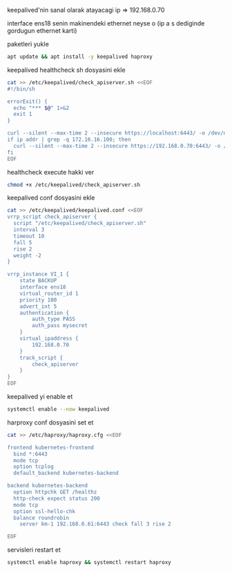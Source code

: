 
keepalived'nin sanal olarak atayacagi ip => 192.168.0.70

interface ens18 senin makinendeki ethernet neyse o (ip a s dediginde gordugun ethernet karti)


paketleri yukle
``` bash
apt update && apt install -y keepalived haproxy
```


keepalived healthcheck sh dosyasini ekle
``` bash
cat >> /etc/keepalived/check_apiserver.sh <<EOF
#!/bin/sh

errorExit() {
  echo "*** $@" 1>&2
  exit 1
}

curl --silent --max-time 2 --insecure https://localhost:6443/ -o /dev/null || errorExit "Error GET https://localhost:6443/"
if ip addr | grep -q 172.16.16.100; then
  curl --silent --max-time 2 --insecure https://192.168.0.70:6443/ -o /dev/null || errorExit "Error GET https://192.168.0.70:6443/"
fi
EOF
```


healthcheck execute hakki ver
``` bash
chmod +x /etc/keepalived/check_apiserver.sh
``` 


keepalived conf dosyasini ekle
``` bash
cat >> /etc/keepalived/keepalived.conf <<EOF
vrrp_script check_apiserver {
  script "/etc/keepalived/check_apiserver.sh"
  interval 3
  timeout 10
  fall 5
  rise 2
  weight -2
}

vrrp_instance VI_1 {
    state BACKUP
    interface ens18
    virtual_router_id 1
    priority 100
    advert_int 5
    authentication {
        auth_type PASS
        auth_pass mysecret
    }
    virtual_ipaddress {
        192.168.0.70
    }
    track_script {
        check_apiserver
    }
}
EOF
``` 

keepalived yi enable et
``` bash
systemctl enable --now keepalived
``` 

harproxy conf dosyasini set et
``` bash
cat >> /etc/haproxy/haproxy.cfg <<EOF

frontend kubernetes-frontend
  bind *:6443
  mode tcp
  option tcplog
  default_backend kubernetes-backend

backend kubernetes-backend
  option httpchk GET /healthz
  http-check expect status 200
  mode tcp
  option ssl-hello-chk
  balance roundrobin
    server km-1 192.168.0.61:6443 check fall 3 rise 2

EOF
```


servisleri restart et
``` bash
systemctl enable haproxy && systemctl restart haproxy
```

